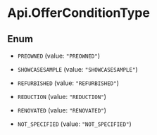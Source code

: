 # Api.OfferConditionType

## Enum


* `PREOWNED` (value: `"PREOWNED"`)

* `SHOWCASESAMPLE` (value: `"SHOWCASESAMPLE"`)

* `REFURBISHED` (value: `"REFURBISHED"`)

* `REDUCTION` (value: `"REDUCTION"`)

* `RENOVATED` (value: `"RENOVATED"`)

* `NOT_SPECIFIED` (value: `"NOT_SPECIFIED"`)



